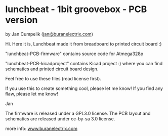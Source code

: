 
lunchbeat - 1bit groovebox - PCB version
========================================
by Jan Cumpelik (jan@buranelectrix.com)


Hi. Here it is, Lunchbeat made it from breadboard to printed circuit board :)

"lunchbeat-PCB-firmware" contains source code for Atmega328p 

"lunchbeat-PCB-kicadproject" contains Kicad project :) where you can find schematics and printed circuit board design.

Feel free to use these files (read license first).

If you use this to create something cool, please let me know! 
If you find any flaw, please let me know!

Jan


The firmware is released under a GPL3.0 license.
The PCB layout and schematics are released under cc-by-sa 3.0 license. 

more info: www.buranelectrix.com

